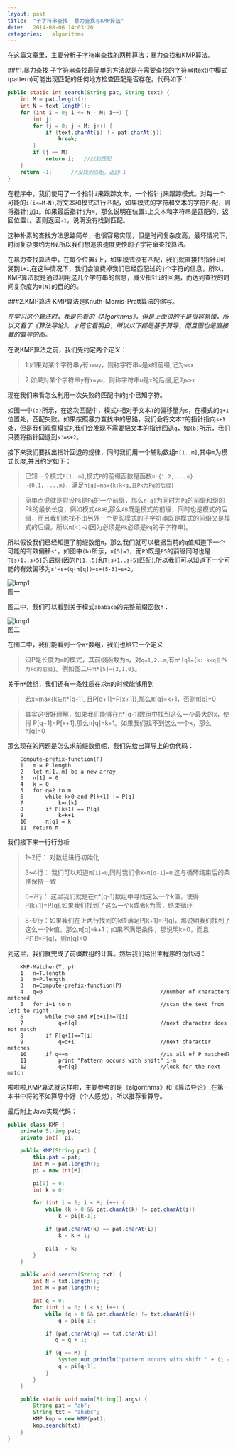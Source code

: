 ```yaml
---
layout: post
title:  "子字符串查找——暴力查找与KMP算法"
date:   2014-08-06 14:03:20
categories:   algorithms
---
```



在这篇文章里，主要分析子字符串查找的两种算法：暴力查找和KMP算法。

###1.暴力查找
子字符串查找最简单的方法就是在需要查找的字符串(text)中模式(pattern)可能出现匹配的任何地方检查匹配是否存在。代码如下：
``` java
public static int search(String pat, String text) {
	int M = pat.length();
	int N = text.length();
	for (int i = 0; i <= N - M; i++) {
		int j;
		for (j = 0; j < M; j++) {
			if (text.charAt(i) ！= pat.charAt(j))
				break;
		}
		if (j == M) 
			return i;	//找到匹配
	}
	return -1;		//没找到匹配，返回-1
}
```

在程序中，我们使用了一个指针`i`来跟踪文本，一个指针`j`来跟踪模式。对每一个可能的`i(i<=M-N)`,将文本和模式进行匹配，如果模式的字符和文本的字符匹配，则将指针`j`加`1`。如果最后指针`j`为`M`，那么说明在位置`i`上文本和字符串是匹配的，返回位置`i`。否则返回`-1`，说明没有找到匹配。

这种朴素的查找方法思路简单，也很容易实现，但是时间复杂度高，最坏情况下，时间复杂度约为`MN`,所以我们想追求速度更快的子字符窜查找算法。

在暴力查找算法中，在每个位置`i`上，如果模式没有匹配，我们就直接把指针`i`回溯到`i+1`,在这种情况下，我们会浪费掉我们已经匹配过的`j`个字符的信息，所以，KMP算法就是通过利用这几个字符串的信息，减少指针`i`的回溯，而达到查找的时间复杂度为`O(N)`的目的的。

###2.KMP算法
KMP算法是Knuth-Morris-Pratt算法的缩写。

*在学习这个算法时，我是先看的《Algorithms》，但是上面讲的不是很容易懂，所以又看了《算法导论》，才把它看明白，所以以下都是基于算导，而且图也是直接截的算导的图。*


在说KMP算法之前，我们先约定两个定义：

> 1.如果对某个字符串`y`有`x=ωy`，则称字符串`ω`是`x`的前缀,记为`w<x`

> 2.如果对某个字符串`y`有`x=yω`，则称字符串`ω`是`x`的后缀,记为`w>x`

现在我们来看怎么利用一次失败的匹配中的`j`个已知字符。

如图一中`(a)`所示，在这次匹配中，模式`P`相对于文本`T`的偏移量为`s`，在模式的`q+1`位置处，匹配失败。如果按照暴力查找中的思路，我们会将文本`T`的指针指向`s+1`处，但是我们观察模式`P`,我们会发现不需要把文本的指针回退`q`，如`(b)`所示，我们只要将指针回退到`s'=s+2`。

接下来我们要找出指针回退的规律，同时我们用一个辅助数组`π[1..m]`,其中`m`为模式长度,并且约定如下：
> 已知一个模式`P[1..m]`,模式`P`的前缀函数是函数`π:{1,2,...,m}→{0,1，...,m}`，满足`π[q]=max{k:k<q,且Pk为Pq的后缀}`

> 简单点说就是假设`Pk`是`Pq`的一个前缀，那么`π[q]`为同时为`Pq`的前缀和缀的Pk的最长长度，例如模式`ABAB`,那么`AB`既是模式的前缀，同时也是模式的后缀，而且我们也找不出另外一个更长模式的子字符串既是模式的前缀又是模式的后缀。所以`π[4]=2`(因为必须是`Pk`必须是`Pq`的子字符串)。


所以假设我们已经知道了前缀数组`π`，那么我们就可以根据当前的`q`值知道下一个可能的有效偏移`s'`。如图中`(b)`所示，`π[5]=3`，而`P3`既是`P5`的前缀同时也是`T[s+1..s+5]`的后缀(因为`P[1..5]`和`T[s+1..s+5]`匹配),所以我们可以知道下一个可能的有效偏移为`s'=s+(q-π[q])=s+(5-3)=s+2`。

![kmp1](/img/kmp-1.png)<br>图一

图二中，我们可以看到关于模式`ababaca`的完整前缀函数`π`：

![kmp1](/img/kmp-2.png)<br>图二

在图二中，我们能看到一个`π*`数组，我们也给它一个定义
> 设P是长度为`m`的模式，其前缀函数为`π`，对`q=1,2..m`,有`π*[q]={k: k<q且Pk为Pq的前缀}`。例如图二中`π*[5]={3,1,0}`。

关于`π*`数组，我们还有一条性质在求`π`的时候能够用到
> 若x=max{k∈π*[q-1], 且P[q+1]=P[x+1]},那么π[q]=k+1，否则π[q]=0

> 其实这很好理解，如果我们能够在π*[q-1]数组中找到这么一个最大的x，使得 P[q+1]=P[x+1],那么π[q]=k+1。如果我们找不到这么一个x，那么π[q]=0

那么现在的问题是怎么求前缀数组呢，我们先给出算导上的伪代码：

```
	Compute-prefix-function(P)
	1 	m = P.length
	2 	let π[1..m] be a new array
	3 	π[1] = 0
	4 	k = 0
	5 	for q=2 to m
	6 		while k>0 and P[k+1] != P[q]
	7			k=π[k]
	8		if P[k+1] == P[q]
	9 			k=k+1
	10		π[q] = k
	11	return π
```

我们接下来一行行分析

> 1~2行： 对数组进行初始化
>
> 3~4行： 我们可以知道`π[1]=0`,同时我们令`k=π[q-1]=0`,这与循环结束后的条件保持一致
>
> 6~7行： 这里我们就是在π*[q-1]数组中寻找这么一个k值，使得P[k+1]=P[q],如果我们找到了这么一个k或者k为零，结束循环

> 8~9行：如果我们在上两行找到的k值满足P[k+1]=P[q]，那说明我们找到了这么一个k值，那么π[q]=k+1；如果不满足条件，那说明k=0，而且P[1]!=P[q]，则π[q]=0

到这里，我们就完成了前缀数组的计算。然后我们给出主程序的伪代码：

```
	KMP-Matcher(T, p)
	1	n=T.length
	2	m=P.length
	3	π=Compute-prefix-function(P)		
	4	q=0										//number of characters matched
	5 	for i=1 to n							//scan the text from left to right
	6		while q>0 and P[q+1]!=T[i]
	7			q=π[q]							//next character does not match
	8		if P[q+1]==T[i]
	9			q=q+1							//next character matches	
	10		if q==m								//is all of P matched?			
	11			print "Pattern occurs with shift" i-m	
	12 			q=π[q]							//look for the next match	
```

啦啦啦,KMP算法就这样啦，主要参考的是《algorithms》和《算法导论》,在第一本书中将的不如算导中好（个人感觉），所以推荐看算导。

最后附上Java实现代码：
``` java
public class KMP {
    private String pat;
    private int[] pi;

    public KMP(String pat) {
        this.pat = pat;
        int M = pat.length();
        pi = new int[M];

        pi[0] = 0;
        int k = 0;

        for (int i = 1; i < M; i++) {
            while (k > 0 && pat.charAt(k) != pat.charAt(i))
                k = pi[k-1];

            if (pat.charAt(k) == pat.charAt(i))
                k = k + 1;

            pi[i] = k;
        }
    }

    public void search(String txt) {
        int N = txt.length();
        int M = pat.length();

        int q = 0;
        for (int i = 0; i < N; i++) {
            while (q > 0 && pat.charAt(q) != txt.charAt(i))
                q = pi[q-1];

            if (pat.charAt(q) == txt.charAt(i))
               q = q + 1;

            if (q == M) {
                System.out.println("pattern occurs with shift " + (i - M + 1));
                q = pi[q-1];
            }
        }
    }

    public static void main(String[] args) {
        String pat = "ab";
        String txt = "ababc";
        KMP kmp = new KMP(pat);
        kmp.search(txt);
    }
}
```
